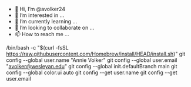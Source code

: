 - 👋 Hi, I’m @avolker24
- 👀 I’m interested in ...
- 🌱 I’m currently learning ...
- 💞️ I’m looking to collaborate on ...
- 📫 How to reach me ...

<!---
avolker24/avolker24 is a ✨ special ✨ repository because its `README.md` (this file) appears on your GitHub profile.
You can click the Preview link to take a look at your changes.
--->
/bin/bash -c "$(curl -fsSL https://raw.githubusercontent.com/Homebrew/install/HEAD/install.sh)"
git config --global user.name "Annie Volker"
git config --global user.email "avolker@wesleyan.edu"
git config --global init.defaultBranch main
git config --global color.ui auto
git config --get user.name
git config --get user.email
